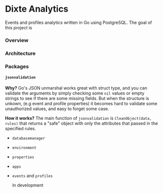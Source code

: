 Dixte Analytics
===============

Events and profiles analytics written in Go using PostgreSQL. The goal of this
project is 

### Overview


### Architecture

### Packages

#### `jsonvalidation`

**Why?**
Go's JSON unmarshal works great with struct type, and you can validate the arguments by simply checking some `nil` values or empty strings to see if there are some missing fields. But when the structure is unkown, (e.g event and profile properties) it becomes hard to validate some unauthorized values, and easy to forget some case.

**How it works?**
The main function of `jsonvalidation` is `CleanObject(data, rules)` that returns a "safe" object with only the attributes that passed in the specified rules.

* `databasemanager`
* `environment`
* `properties`
* `apps`

* `events` and `profiles`
	
	In development